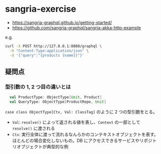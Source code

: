 # sangria-exercise
* https://sangria-graphql.github.io/getting-started/
* https://github.com/sangria-graphql/sangria-akka-http-example

e.g.
```bash
curl -X POST http://127.0.0.1:8080/graphql \
  -H "Content-Type:application/json" \
  -d '{"query":"{products {name}}"}'
```

## 疑問点

### 型引数の 1, 2 つ目の違いとは
```scala
  val ProductType: ObjectType[Unit, Product]
  val QueryType: ObjectType[ProductRepo, Unit]
```

`case class ObjectType[Ctx, Val: ClassTag]` のように 2 つの型引数をとる。
* `Val`: `resolve()` によって返される値を表し、`Context` の一部として `resolve()` に渡される
* `Ctx`: 実行全体に渡って流れるなんらかのコンテキストオブジェクトを表す。ほとんどの場合変化しないもの。DB にアクセスできるサービスやリポジトリオブジェクトが典型的な例
